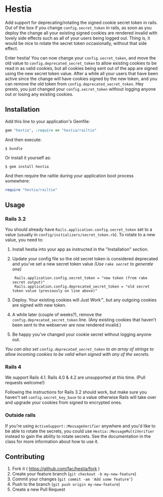 # Hestia

Add support for deprecating/rotating the signed cookie secret token in rails. Out of the box if you change `config.secret_token` in rails, as soon as you deploy the change all your existing signed cookies are rendered invalid with lovely side effects such as all of your users being logged out. Thing is, it would be nice to rotate the secret token occasionally, without that side effect.

Enter hestia! You can now change your `config.secret_token`, and move the old value to `config.deprecated_secret_token` to allow existing cookies to be read in as valid cookies, but all cookies being sent out of the app are signed using the new secret token value. After a while all your users that have been active since the change will have cookies signed by the new token, and you can remove the old token from `config.deprecated_secret_token`. Hey presto, you just changed your `config.secret_token` without logging anyone out or losing any existing cookies.

## Installation

Add this line to your application's Gemfile:

```ruby
gem "hestia", :require => "hestia/railtie"
```

And then execute:

    $ bundle

Or install it yourself as:

    $ gem install hestia

And then require the railtie during your application boot process somewhere:

```ruby
require "hestia/railtie"
```

## Usage

### Rails 3.2

You should already have `Rails.application.config.secret_token` set to a value (usually in `config/initializers/secret_token.rb`). To rotate to a new value, you need to:

1. Install hestia into your app as instructed in the "Installation" section.

2. Update your config file so the old secret token is considered deprecated and you've set a new secret token value *(Use `rake secret` to generate one)*

        Rails.application.config.secret_token = "new token (from rake secret output)"
        Rails.application.config.deprecated_secret_token = "old secret token value (previously on line above)"

3. Deploy. Your existing cookies will Just Work™, but any outgoing cookies are signed with new token.

4. A while later (couple of weeks?), remove the `config.deprecated_secret_token` line. (Any existing cookies that haven't been sent to the webserver are now rendered invalid.)

5. Be happy you've changed your cookie secret without logging anyone out.

*You can also set `config.deprecated_secret_token` to an array of strings to allow incoming cookies to be valid when signed with any of the secrets.*

### Rails 4

We support Rails 4.1. Rails 4.0 & 4.2 are unsupported at this time. (Pull requests welcome!)

Following the instructions for Rails 3.2 should work, but make sure you haven't set `config.secret_key_base` to a value otherwise Rails will take over and upgrade your cookies from signed to encrypted ones.

### Outside rails

If you're using `ActiveSupport::MessageVerifier` anywhere and you'd like to be able to rotate the secrets, you could use `Hestia::MessageMultiVerifier` instead to gain the ability to rotate secrets. See the documentation in the class for more information about how to use it.

## Contributing

1. Fork it ( https://github.com/fac/hestia/fork )
2. Create your feature branch (`git checkout -b my-new-feature`)
3. Commit your changes (`git commit -am 'Add some feature'`)
4. Push to the branch (`git push origin my-new-feature`)
5. Create a new Pull Request
